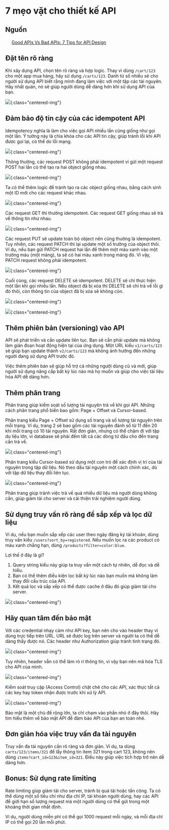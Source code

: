 # 7 mẹo vặt cho thiết kế API

## Nguồn

<img src="../../assets/images/bytebytego.png" width="16" height="16"/> [Good APIs Vs Bad APIs: 7 Tips for API Design](https://www.youtube.com/watch?v=_gQaygjm_hg)

## Đặt tên rõ ràng

Khi xây dựng API, chọn tên rõ ràng và hợp logic. Thay vì dùng `/cart/123` cho một app mua hàng, hãy sử dụng `/carts/123`. Danh từ số nhiều sẽ cho người sử dụng API biết rằng mình đang làm việc với một tập các tài nguyên. Hãy nhất quán, nó sẽ giúp người dùng dễ dàng hơn khi sử dụng API của bạn.

![](../assets/ByteByteGo/api-design/figure1.png){:class="centered-img"}

## Đảm bảo độ tin cậy của các idempotent API

Idempotency nghĩa là làm cho việc gọi API nhiều lần cũng giống như gọi một lần. Ý tưởng này là chìa khóa cho các API tin cậy, giúp tránh lỗi khi API được gọi lại, có thể do lỗi mạng.

![](../assets/ByteByteGo/api-design/figure2.png){:class="centered-img"}

Thông thường, các request POST không phải idempotent vì gửi một request POST hai lần có thể tạo ra hai object giống nhau.

![](../assets/ByteByteGo/api-design/figure3.png){:class="centered-img"}

Ta có thể thêm logic để tránh tạo ra các object giống nhau, bằng cách sinh một ID mới cho các request khác nhau.

![](../assets/ByteByteGo/api-design/figure4.png){:class="centered-img"}

Các request GET thì thường idempotent. Các request GET giống nhau sẽ trả về thông tin như nhau.

![](../assets/ByteByteGo/api-design/figure5.png){:class="centered-img"}

Các request PUT sẽ update toàn bộ object nên cũng thường là idempotent. Tuy nhiên, các request PATCH thì lại update một số trường của object thôi. Ví dụ, nếu bạn gửi PATCH request hai lần để thêm một màu xanh vào một trường màu (một mảng), ta sẽ có hai màu xanh trong mảng đó. Vì vậy, PATCH request không phải idempotent.

![](../assets/ByteByteGo/api-design/figure6.png){:class="centered-img"}

Cuối cùng, các request DELETE sẽ idempotent. DELETE sẽ chỉ thực hiện một lần khi gọi nhiều lần. Nếu object đã bị xóa thì DELETE sẽ chỉ trả về lỗi gì đó thôi, còn thông tin của object đã bị xóa sẽ không còn.

![](../assets/ByteByteGo/api-design/figure7.png){:class="centered-img"}

![](../assets/ByteByteGo/api-design/figure8.png){:class="centered-img"}

## Thêm phiên bản (versioning) vào API

API sẽ phát triển và cần update liên tục. Bạn sẽ cần phải update mà không làm gián đoạn hoạt động hiện tại của ứng dụng. Một URL kiểu `v1/carts/123` sẽ giúp bạn update thành `v2/carts/123` mà không ảnh hưởng đến những người đang sử dụng API trước đó.

Việc thêm phiên bản sẽ giúp hỗ trợ cả những người dùng cũ và mới, giúp người sử dụng nâng cấp bất kỳ lúc nào mà họ muốn và giúp cho việc tài liệu hóa API dễ dàng hơn.

## Thêm phân trang

Phân trang giúp kiểm soát số lượng tài nguyên trả về khi gọi API. Những cách phân trang phổ biến bao gồm: Page + Offset và Cursor-based.

Phân trang kiểu Page + Offset sử dụng số trang và số lượng tài nguyên trên mỗi trang. Ví dụ, trang 2 sẽ bao gồm các tài nguyên đánh số từ 11 đến 20 khi mỗi trang có 10 tài nguyên. Rất đơn giản, nhưng có thể chậm đi với tập du liệu lớn, vì database sẽ phải đếm tất cả các dòng từ đầu cho đến trang cần trả về.

![](../assets/ByteByteGo/api-design/figure9.png){:class="centered-img"}

Phân trang kiểu Cursor-based sử dụng một con trỏ để xác định vị trí của tài nguyên trong tập dữ liệu. Nó theo dấu tài nguyên một cách chính xác, dù với tập dữ liệu thay đổi liên tục.

![](../assets/ByteByteGo/api-design/figure10.png){:class="centered-img"}

Phân trang giúp tránh việc trả về quá nhiều dữ liệu mà người dùng không cần, giúp giảm tải cho server và cải thiện trải nghiệm người dùng.

## Sử dụng truy vấn rõ ràng để sắp xếp và lọc dữ liệu

Ví dụ, nếu bạn muốn sắp xếp các user theo ngày đăng ký tài khoản, dùng truy vấn kiểu `/users?sort_by=registered`. Nếu muốn lọc ra các product có màu xanh chẳng hạn, dùng `/products?filter=color:blue`.

Lợi thế ở đây là gì?

1. Query string kiểu này giúp ta truy vấn một cách tự nhiên, dễ đọc và dễ hiểu.
2. Bạn có thể thêm điều kiện lọc bất kỳ lúc nào bạn muốn mà không làm thay đổi cấu trúc của API.
3. Kết quả lọc và sắp xếp có thể được cache ở đâu đó giúp giảm tải cho server.

![](../assets/ByteByteGo/api-design/figure11.png){:class="centered-img"}

## Hãy quan tâm đến bảo mật

Với các credential nhạy cảm như API key, bạn nên cho vào header thay vì dùng trực tiếp trên URL. URL sẽ được log trên server và người ta có thể dễ dàng thấy được nó. Các header như Authorization giúp tránh tình trạng đó.

![](../assets/ByteByteGo/api-design/figure12.png){:class="centered-img"}

Tuy nhiên, header vẫn có thể làm rò rỉ thông tin, vì vậy bạn nên mã hóa TLS cho API của mình.

![](../assets/ByteByteGo/api-design/figure13.png){:class="centered-img"}

Kiểm soát truy cập (Access Control) chặt chẽ cho các API, xác thực tất cả các key hay token nhận được trước khi xử lý API.

![](../assets/ByteByteGo/api-design/figure14.png){:class="centered-img"}

Bảo mật là một chủ đề rộng lớn, ta chỉ chạm vào phần nhỏ ở đây thôi. Hãy tìm hiểu thêm về bảo mật API để đảm bảo API của bạn an toàn nhé.

## Đơn giản hóa việc truy vấn đa tài nguyên

Truy vấn đa tài nguyên cần rõ ràng và đơn giản. Ví dụ, ta dùng `carts/123/items/321` để lấy thông tin item 321 trong cart 123, không nên dùng `items?cart_id=123&item_id=321`. Điều này giúp việc tích hợp trở nên dễ dàng hơn.

## Bonus: Sử dụng rate limiting

Rate limiting giúp giảm tải cho server, tránh bị quá tải hoặc tấn công. Ta có thể dùng một số tiêu chí như địa chỉ IP, tài khoản người dùng, hay các API để giới hạn số lượng request mà một người dùng có thể gửi trong một khoảng thời gian nhất định.

Ví dụ, người dùng miễn phí có thể gọi 1000 request mỗi ngày, và mỗi địa chỉ IP có thể gọi 20 lần mỗi phút.

